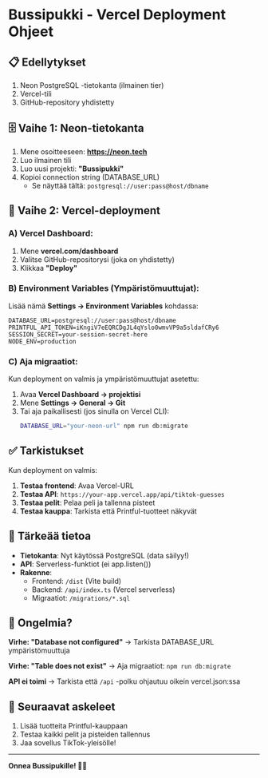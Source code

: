 # Bussipukki - Vercel Deployment Ohjeet

## 📋 Edellytykset

1. Neon PostgreSQL -tietokanta (ilmainen tier)
2. Vercel-tili
3. GitHub-repository yhdistetty

## 🗄️ Vaihe 1: Neon-tietokanta

1. Mene osoitteeseen: **https://neon.tech**
2. Luo ilmainen tili
3. Luo uusi projekti: **"Bussipukki"**
4. Kopioi connection string (DATABASE_URL)
   - Se näyttää tältä: `postgresql://user:pass@host/dbname`

## 🚀 Vaihe 2: Vercel-deployment

### A) Vercel Dashboard:

1. Mene **vercel.com/dashboard**
2. Valitse GitHub-repositorysi (joka on yhdistetty)
3. Klikkaa **"Deploy"**

### B) Environment Variables (Ympäristömuuttujat):

Lisää nämä **Settings → Environment Variables** kohdassa:

```
DATABASE_URL=postgresql://user:pass@host/dbname
PRINTFUL_API_TOKEN=iKngiV7eEQRCDgJL4qYslo0wmvVP9a5sldafCRy6
SESSION_SECRET=your-session-secret-here
NODE_ENV=production
```

### C) Aja migraatiot:

Kun deployment on valmis ja ympäristömuuttujat asetettu:

1. Avaa **Vercel Dashboard → projektisi**
2. Mene **Settings → General → Git**
3. Tai aja paikallisesti (jos sinulla on Vercel CLI):
   ```bash
   DATABASE_URL="your-neon-url" npm run db:migrate
   ```

## ✅ Tarkistukset

Kun deployment on valmis:

1. **Testaa frontend**: Avaa Vercel-URL
2. **Testaa API**: `https://your-app.vercel.app/api/tiktok-guesses`
3. **Testaa pelit**: Pelaa peli ja tallenna pisteet
4. **Testaa kauppa**: Tarkista että Printful-tuotteet näkyvät

## 🔧 Tärkeää tietoa

- **Tietokanta**: Nyt käytössä PostgreSQL (data säilyy!)
- **API**: Serverless-funktiot (ei app.listen())
- **Rakenne**:
  - Frontend: `/dist` (Vite build)
  - Backend: `/api/index.ts` (Vercel serverless)
  - Migraatiot: `/migrations/*.sql`

## 🐛 Ongelmia?

**Virhe: "Database not configured"**
→ Tarkista DATABASE_URL ympäristömuuttuja

**Virhe: "Table does not exist"**
→ Aja migraatiot: `npm run db:migrate`

**API ei toimi**
→ Tarkista että `/api` -polku ohjautuu oikein vercel.json:ssa

## 📱 Seuraavat askeleet

1. Lisää tuotteita Printful-kauppaan
2. Testaa kaikki pelit ja pisteiden tallennus
3. Jaa sovellus TikTok-yleisölle!

---

**Onnea Bussipukille! 🎄🚌**
